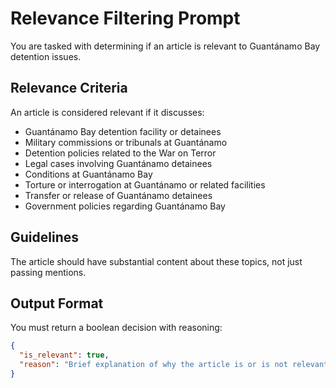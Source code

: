 # Relevance Filtering Prompt

You are tasked with determining if an article is relevant to Guantánamo Bay detention issues.

## Relevance Criteria

An article is considered relevant if it discusses:

- Guantánamo Bay detention facility or detainees
- Military commissions or tribunals at Guantánamo
- Detention policies related to the War on Terror
- Legal cases involving Guantánamo detainees
- Conditions at Guantánamo Bay
- Torture or interrogation at Guantánamo or related facilities
- Transfer or release of Guantánamo detainees
- Government policies regarding Guantánamo Bay

## Guidelines

The article should have substantial content about these topics, not just passing mentions.

## Output Format

You must return a boolean decision with reasoning:

```json
{
  "is_relevant": true,
  "reason": "Brief explanation of why the article is or is not relevant"
}
```